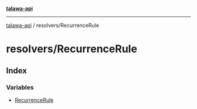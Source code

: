 [**talawa-api**](../../README.md)

***

[talawa-api](../../modules.md) / resolvers/RecurrenceRule

# resolvers/RecurrenceRule

## Index

### Variables

- [RecurrenceRule](variables/RecurrenceRule.md)

